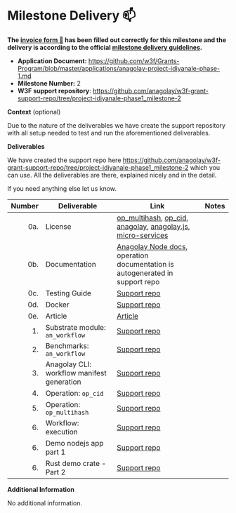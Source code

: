 # Milestone Delivery :mailbox:

**The [invoice form :pencil:](https://docs.google.com/forms/d/e/1FAIpQLSfmNYaoCgrxyhzgoKQ0ynQvnNRoTmgApz9NrMp-hd8mhIiO0A/viewform) has been filled out correctly for this milestone and the delivery is according to the official [milestone delivery guidelines](https://github.com/w3f/Grants-Program/blob/master/docs/milestone-deliverables-guidelines.md).**

-   **Application Document:** https://github.com/w3f/Grants-Program/blob/master/applications/anagolay-project-idiyanale-phase-1.md
-   **Milestone Number:** 2
-   **W3F support repository**: https://github.com/anagolay/w3f-grant-support-repo/tree/project-idiyanale-phase1_milestone-2

**Context** (optional)

Due to the nature of the deliverables we have create the support repository with all setup needed to test and run the aforementioned deliverables.

**Deliverables**

We have created the support repo here https://github.com/anagolay/w3f-grant-support-repo/tree/project-idiyanale-phase1_milestone-2 which you can use. All the deliverables are there, explained nicely and in the detail. 

If you need anything else let us know.


| Number | Deliverable                      | Link | Notes |
| -----: | -------------------------------- | ---- | ----- |
|    0a. | License                          |  [op_multihash](https://gitlab.com/anagolay/operations/op_multihash/-/blob/main/LICENSE), [op_cid](https://gitlab.com/anagolay/operations/op_cid/-/blob/main/LICENSE), [anagolay](https://gitlab.com/anagolay/anagolay/-/blob/main/LICENSE), [anagolay.js](https://gitlab.com/anagolay/anagolay-js/-/blob/main/LICENSE), [micro-services](https://gitlab.com/anagolay/micro-services/-/blob/main/LICENSE)     |       |
|    0b. | Documentation                    |[Anagolay Node docs](https://ipfs.anagolay.network/ipfs/bafybeicjwe3dc7bg3fqwcwb535qqrjlldnxg5tk5iceyxg75fqvufcqpyu/anagolay/index.html), operation documentation is autogenerated in support repo     |       |
|    0c. | Testing Guide                    |   [Support repo](https://github.com/anagolay/w3f-grant-support-repo/tree/project-idiyanale-phase1_milestone-2)   |       |
|    0d. | Docker                           |   [Support repo](https://github.com/anagolay/w3f-grant-support-repo/tree/project-idiyanale-phase1_milestone-2)   |       |
|    0e. | Article                          |   [Article](https://blog.anagolay.network/articles/project-idiyanale-phase-1/milestone-2.html)   |       |
|     1. | Substrate module: `an_workflow` |   [Support repo](https://github.com/anagolay/w3f-grant-support-repo/tree/project-idiyanale-phase1_milestone-2)   |       |
|     2. | Benchmarks: `an_workflow`       |  [Support repo](https://github.com/anagolay/w3f-grant-support-repo/tree/project-idiyanale-phase1_milestone-2)    |       |
|     3. | Anagolay CLI: workflow manifest generation   |   [Support repo](https://github.com/anagolay/w3f-grant-support-repo/tree/project-idiyanale-phase1_milestone-2)   |       |
|     4. | Operation: `op_cid`             |   [Support repo](https://github.com/anagolay/w3f-grant-support-repo/tree/project-idiyanale-phase1_milestone-2)   |       |
|     5. | Operation: `op_multihash`             |   [Support repo](https://github.com/anagolay/w3f-grant-support-repo/tree/project-idiyanale-phase1_milestone-2)   |       |
|     6. | Workflow: execution        |   [Support repo](https://github.com/anagolay/w3f-grant-support-repo/tree/project-idiyanale-phase1_milestone-2)   |       |
|     6. | Demo nodejs app part 1        |   [Support repo](https://github.com/anagolay/w3f-grant-support-repo/tree/project-idiyanale-phase1_milestone-2)   |       |
|     6. | Rust demo crate - Part 2        |   [Support repo](https://github.com/anagolay/w3f-grant-support-repo/tree/project-idiyanale-phase1_milestone-2)   |       |

**Additional Information**

No additional information. 

